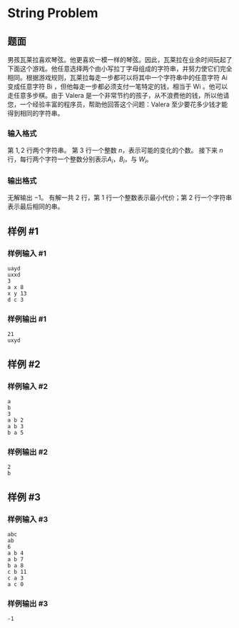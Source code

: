 # String Problem

## 题面

男孩瓦莱拉喜欢琴弦。他更喜欢一模一样的琴弦。因此，瓦莱拉在业余时间玩起了下面这个游戏。他任意选择两个由小写拉丁字母组成的字符串，并努力使它们完全相同。根据游戏规则，瓦莱拉每走一步都可以将其中一个字符串中的任意字符 Ai 变成任意字符 Bi ，但他每走一步都必须支付一笔特定的钱，相当于 Wi 。他可以走任意多步棋。由于 Valera 是一个非常节约的孩子，从不浪费他的钱，所以他请您，一个经验丰富的程序员，帮助他回答这个问题：Valera 至少要花多少钱才能得到相同的字符串。

### 输入格式

第 $1,2$ 行两个字符串。
第 $3$ 行一个整数 $n$，表示可能的变化的个数。
接下来 $n$ 行，每行两个字符一个整数分别表示$A_i$，$B_i$，与 $W_i$。

### 输出格式

无解输出 $-1$。
有解一共 $2$ 行，第 $1$ 行一个整数表示最小代价；第 $2$ 行一个字符串表示最后相同的串。




## 样例 #1

### 样例输入 #1

```
uayd
uxxd
3
a x 8
x y 13
d c 3
```

### 样例输出 #1

```
21
uxyd
```

## 样例 #2

### 样例输入 #2

```
a
b
3
a b 2
a b 3
b a 5
```

### 样例输出 #2

```
2
b
```

## 样例 #3

### 样例输入 #3

```
abc
ab
6
a b 4
a b 7
b a 8
c b 11
c a 3
a c 0
```

### 样例输出 #3

```
-1
```